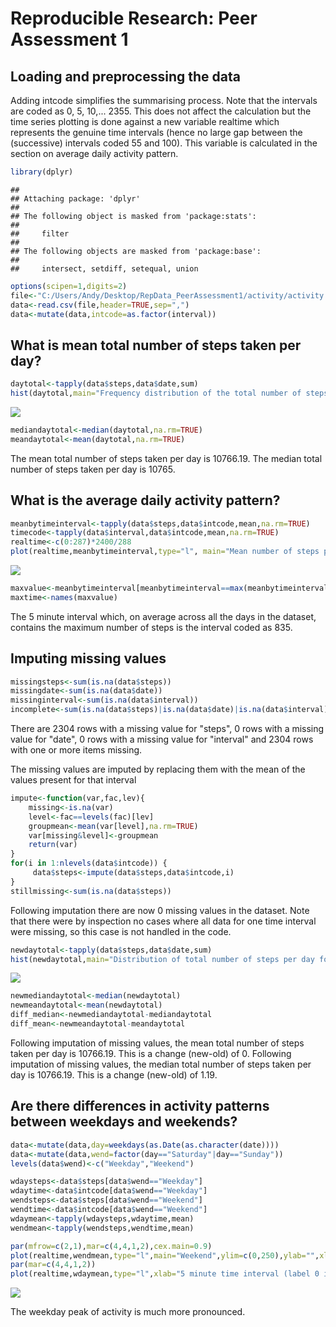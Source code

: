 # Reproducible Research: Peer Assessment 1


## Loading and preprocessing the data
Adding intcode simplifies the summarising process.  Note that the intervals are coded as 0, 5, 10,... 2355.  This does not affect the calculation but the time series plotting is done against a new variable realtime which represents the genuine time intervals (hence no large gap between the (successive) intervals coded 55 and 100).  This variable is calculated in the section on average daily activity pattern.


```r
library(dplyr)
```

```
## 
## Attaching package: 'dplyr'
## 
## The following object is masked from 'package:stats':
## 
##     filter
## 
## The following objects are masked from 'package:base':
## 
##     intersect, setdiff, setequal, union
```

```r
options(scipen=1,digits=2)
file<-"C:/Users/Andy/Desktop/RepData_PeerAssessment1/activity/activity.csv"
data<-read.csv(file,header=TRUE,sep=",")
data<-mutate(data,intcode=as.factor(interval))
```
## What is mean total number of steps taken per day?

```r
daytotal<-tapply(data$steps,data$date,sum)
hist(daytotal,main="Frequency distribution of the total number of steps taken per day",xlab="total number of steps per day",ylab="number of days")
```

![](PA1_template_files/figure-html/unnamed-chunk-2-1.png) 

```r
mediandaytotal<-median(daytotal,na.rm=TRUE)
meandaytotal<-mean(daytotal,na.rm=TRUE)
```
The mean total number of steps taken per day is 10766.19.
The median total number of steps taken per day is 
10765.

## What is the average daily activity pattern?


```r
meanbytimeinterval<-tapply(data$steps,data$intcode,mean,na.rm=TRUE)
timecode<-tapply(data$interval,data$intcode,mean,na.rm=TRUE)
realtime<-c(0:287)*2400/288
plot(realtime,meanbytimeinterval,type="l", main="Mean number of steps per 5 minute time interval", xlab="5 minute time interval (label 0 is midnight, 1000 is 10:00 (am), 2000 is 20:00 (=8:00pm) etc.", ylab="mean number of steps in interval")
```

![](PA1_template_files/figure-html/unnamed-chunk-3-1.png) 

```r
maxvalue<-meanbytimeinterval[meanbytimeinterval==max(meanbytimeinterval)]
maxtime<-names(maxvalue)
```

The 5 minute interval which, on average across all the days in the dataset, contains the maximum number of steps is the interval coded as 835.

## Imputing missing values

```r
missingsteps<-sum(is.na(data$steps))
missingdate<-sum(is.na(data$date))
missinginterval<-sum(is.na(data$interval))
incomplete<-sum(is.na(data$steps)|is.na(data$date)|is.na(data$interval))
```

There are 2304 rows with a missing value for "steps", 0 rows with a missing value for "date", 0 rows with a missing value for "interval" and 2304 rows with one or more items missing.

The missing values are imputed by replacing them with the mean of the values present for that interval


```r
impute<-function(var,fac,lev){
    missing<-is.na(var)
    level<-fac==levels(fac)[lev]
    groupmean<-mean(var[level],na.rm=TRUE)
    var[missing&level]<-groupmean
    return(var)
}
for(i in 1:nlevels(data$intcode)) {
     data$steps<-impute(data$steps,data$intcode,i)
}
stillmissing<-sum(is.na(data$steps))
```

Following imputation there are now 0 missing values in the dataset.  Note that there were by inspection no cases where all data for one time interval were missing, so this case is not handled in the code.


```r
newdaytotal<-tapply(data$steps,data$date,sum)
hist(newdaytotal,main="Distribution of total number of steps per day following imputation",xlab="total number of steps per day",ylab="number of days")
```

![](PA1_template_files/figure-html/unnamed-chunk-6-1.png) 

```r
newmediandaytotal<-median(newdaytotal)
newmeandaytotal<-mean(newdaytotal)
diff_median<-newmediandaytotal-mediandaytotal
diff_mean<-newmeandaytotal-meandaytotal
```

Following imputation of missing values, the mean total number of steps taken per day is 10766.19. This is a change (new-old) of 0.
Following imputation of missing values, the median total number of steps taken per day is 10766.19.  This is a change (new-old) of 1.19.

## Are there differences in activity patterns between weekdays and weekends?

```r
data<-mutate(data,day=weekdays(as.Date(as.character(date))))
data<-mutate(data,wend=factor(day=="Saturday"|day=="Sunday"))
levels(data$wend)<-c("Weekday","Weekend")

wdaysteps<-data$steps[data$wend=="Weekday"]
wdaytime<-data$intcode[data$wend=="Weekday"]
wendsteps<-data$steps[data$wend=="Weekend"]
wendtime<-data$intcode[data$wend=="Weekend"]
wdaymean<-tapply(wdaysteps,wdaytime,mean)
wendmean<-tapply(wendsteps,wendtime,mean)
```


```r
par(mfrow=c(2,1),mar=c(4,4,1,2),cex.main=0.9)
plot(realtime,wendmean,type="l",main="Weekend",ylim=c(0,250),ylab="",xlab="",xaxt="n")
par(mar=c(4,4,1,2))
plot(realtime,wdaymean,type="l",xlab="5 minute time interval (label 0 is midnight, 1000 is 10:00 (am), 2000 is 20:00 (=8:00pm) etc.",ylim=c(0,250),ylab="mean number of steps in interval",main="Weekday")
```

![](PA1_template_files/figure-html/unnamed-chunk-8-1.png) 

The weekday peak of activity is much more pronounced.
